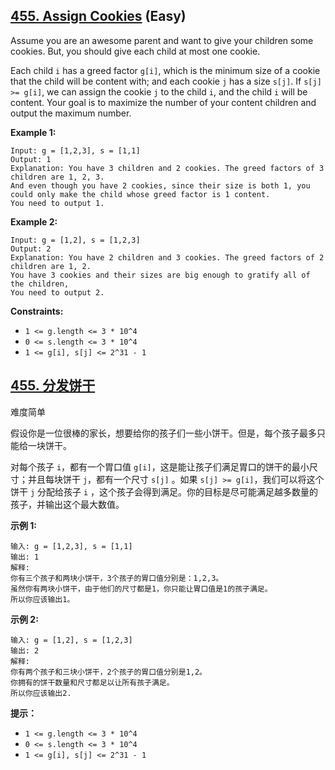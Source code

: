 ## [455. Assign Cookies](https://leetcode.com/problems/assign-cookies/) (Easy)

Assume you are an awesome parent and want to give your children some cookies. But, you should give each child at most one cookie.

Each child `i` has a greed factor `g[i]`, which is the minimum size of a cookie that the child will be content with; and each cookie `j` has a size `s[j]`. If `s[j] >= g[i]`, we can assign the cookie `j` to the child `i`, and the child `i` will be content. Your goal is to maximize the number of your content children and output the maximum number.

 

**Example 1:**

```
Input: g = [1,2,3], s = [1,1]
Output: 1
Explanation: You have 3 children and 2 cookies. The greed factors of 3 children are 1, 2, 3. 
And even though you have 2 cookies, since their size is both 1, you could only make the child whose greed factor is 1 content.
You need to output 1.
```

**Example 2:**

```
Input: g = [1,2], s = [1,2,3]
Output: 2
Explanation: You have 2 children and 3 cookies. The greed factors of 2 children are 1, 2. 
You have 3 cookies and their sizes are big enough to gratify all of the children, 
You need to output 2.
```

 

**Constraints:**

- `1 <= g.length <= 3 * 10^4`
- `0 <= s.length <= 3 * 10^4`
- `1 <= g[i], s[j] <= 2^31 - 1`





## [455. 分发饼干](https://leetcode-cn.com/problems/assign-cookies/)

难度简单

假设你是一位很棒的家长，想要给你的孩子们一些小饼干。但是，每个孩子最多只能给一块饼干。

对每个孩子 `i`，都有一个胃口值 `g[i]`，这是能让孩子们满足胃口的饼干的最小尺寸；并且每块饼干 `j`，都有一个尺寸 `s[j]` 。如果 `s[j] >= g[i]`，我们可以将这个饼干 `j` 分配给孩子 `i` ，这个孩子会得到满足。你的目标是尽可能满足越多数量的孩子，并输出这个最大数值。

**示例 1:**

```
输入: g = [1,2,3], s = [1,1]
输出: 1
解释: 
你有三个孩子和两块小饼干，3个孩子的胃口值分别是：1,2,3。
虽然你有两块小饼干，由于他们的尺寸都是1，你只能让胃口值是1的孩子满足。
所以你应该输出1。
```

**示例 2:**

```
输入: g = [1,2], s = [1,2,3]
输出: 2
解释: 
你有两个孩子和三块小饼干，2个孩子的胃口值分别是1,2。
你拥有的饼干数量和尺寸都足以让所有孩子满足。
所以你应该输出2.
```

 

**提示：**

- `1 <= g.length <= 3 * 10^4`
- `0 <= s.length <= 3 * 10^4`
- `1 <= g[i], s[j] <= 2^31 - 1`



